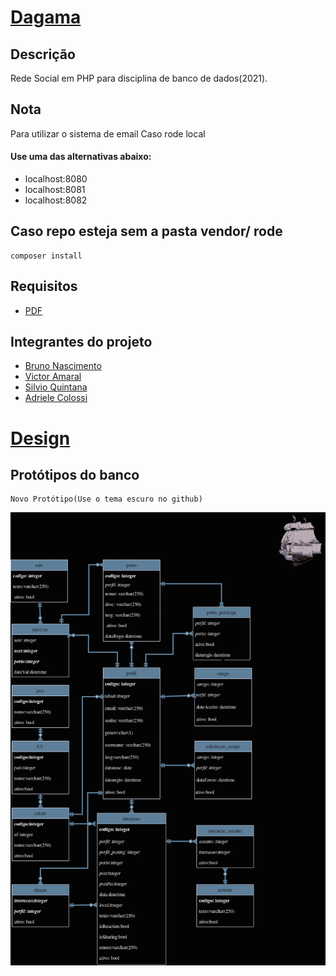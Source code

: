 # [Dagama](https://dagama.herokuapp.com/)
## Descrição
  Rede Social em PHP para disciplina de banco de dados(2021). 
## Nota
  Para utilizar o sistema de email 
  Caso rode local 
####  Use uma das alternativas abaixo:
  * localhost:8080
  * localhost:8081 
  * localhost:8082
##  Caso repo esteja sem a pasta vendor/ rode
    composer install
## Requisitos
* [PDF](https://github.com/Chipskein/dagama/blob/main/lista9-projeto.pdf)
## Integrantes do projeto
* [Bruno Nascimento](https://github.com/Chipskein)
* [Victor Amaral](https://github.com/VictorAmaral22)
* [Silvio Quintana](https://github.com/SilvioGQ)
* [Adriele Colossi](https://github.com/adrielecolossi)

# [Design](https://www.figma.com/file/WmCnbvOqMdXhFGvoKSXfjT/dagama.com?node-id=2%3A2)

## Protótipos do banco
    Novo Protótipo(Use o tema escuro no github)
   ![dagama_proto](https://github.com/Chipskein/dagama/blob/main/backend/infra/dagama.png)
